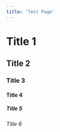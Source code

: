 ```yaml
---
title: 'Test Page'
---
```

# Title 1

## Title 2

### Title 3

#### Title 4

##### Title 5

###### Title 6
